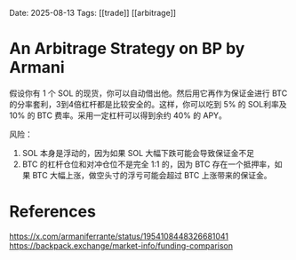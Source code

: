 Date: 2025-08-13
Tags: [[trade]] [[arbitrage]]

# An Arbitrage Strategy on BP by Armani

假设你有 1 个 SOL 的现货，你可以自动借出他。然后用它再作为保证金进行 BTC 的分率套利，3到4倍杠杆都是比较安全的。这样，你可以吃到 5% 的 SOL利率及 10% 的 BTC 费率。采用一定杠杆可以得到余约 40% 的 APY。

风险：
1. SOL 本身是浮动的，因为如果 SOL 大幅下跌可能会导致保证金不足
2. BTC 的杠杆仓位和对冲仓位不是完全 1:1 的，因为 BTC 存在一个抵押率，如果 BTC 大幅上涨，做空头寸的浮亏可能会超过 BTC 上涨带来的保证金。

# References
https://x.com/armaniferrante/status/1954108448326681041
https://backpack.exchange/market-info/funding-comparison